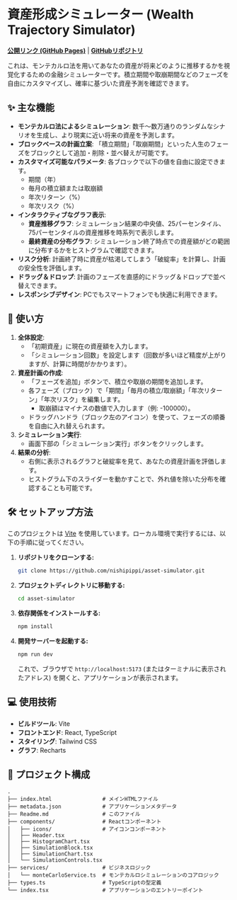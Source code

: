 # 資産形成シミュレーター (Wealth Trajectory Simulator)

**[公開リンク (GitHub Pages)](https://nishipippi.github.io/asset-simulator/)** | **[GitHubリポジトリ](https://github.com/nishipippi/asset-simulator)**

これは、モンテカルロ法を用いてあなたの資産が将来どのように推移するかを視覚化するための金融シミュレーターです。積立期間や取崩期間などのフェーズを自由にカスタマイズし、確率に基づいた資産予測を確認できます。

## ✨ 主な機能

- **モンテカルロ法によるシミュレーション**: 数千〜数万通りのランダムなシナリオを生成し、より現実に近い将来の資産を予測します。
- **ブロックベースの計画立案**: 「積立期間」「取崩期間」といった人生のフェーズをブロックとして追加・削除・並べ替えが可能です。
- **カスタマイズ可能なパラメータ**: 各ブロックで以下の値を自由に設定できます。
  - 期間（年）
  - 毎月の積立額または取崩額
  - 年次リターン（%）
  - 年次リスク（%）
- **インタラクティブなグラフ表示**:
  - **資産推移グラフ**: シミュレーション結果の中央値、25パーセンタイル、75パーセンタイルの資産推移を時系列で表示します。
  - **最終資産の分布グラフ**: シミュレーション終了時点での資産額がどの範囲に分布するかをヒストグラムで確認できます。
- **リスク分析**: 計画終了時に資産が枯渇してしまう「破綻率」を計算し、計画の安全性を評価します。
- **ドラッグ＆ドロップ**: 計画のフェーズを直感的にドラッグ＆ドロップで並べ替えできます。
- **レスポンシブデザイン**: PCでもスマートフォンでも快適に利用できます。

## 🚀 使い方

1.  **全体設定**:
    - 「初期資産」に現在の資産額を入力します。
    - 「シミュレーション回数」を設定します（回数が多いほど精度が上がりますが、計算に時間がかかります）。
2.  **資産計画の作成**:
    - 「フェーズを追加」ボタンで、積立や取崩の期間を追加します。
    - 各フェーズ（ブロック）で「期間」「毎月の積立/取崩額」「年次リターン」「年次リスク」を編集します。
      - 取崩額はマイナスの数値で入力します（例: -100000）。
    - ドラッグハンドラ（ブロック左のアイコン）を使って、フェーズの順番を自由に入れ替えられます。
3.  **シミュレーション実行**:
    - 画面下部の「シミュレーション実行」ボタンをクリックします。
4.  **結果の分析**:
    - 右側に表示されるグラフと破綻率を見て、あなたの資産計画を評価します。
    - ヒストグラム下のスライダーを動かすことで、外れ値を除いた分布を確認することも可能です。

## 🛠️ セットアップ方法

このプロジェクトは [Vite](https://vitejs.dev/) を使用しています。ローカル環境で実行するには、以下の手順に従ってください。

1.  **リポジトリをクローンする:**
    ```bash
    git clone https://github.com/nishipippi/asset-simulator.git
    ```
2.  **プロジェクトディレクトリに移動する:**
    ```bash
    cd asset-simulator
    ```
3.  **依存関係をインストールする:**
    ```bash
    npm install
    ```
4.  **開発サーバーを起動する:**
    ```bash
    npm run dev
    ```
    これで、ブラウザで `http://localhost:5173` (またはターミナルに表示されたアドレス) を開くと、アプリケーションが表示されます。

## 💻 使用技術

- **ビルドツール**: Vite
- **フロントエンド**: React, TypeScript
- **スタイリング**: Tailwind CSS
- **グラフ**: Recharts

## 📁 プロジェクト構成

```
.
├── index.html                # メインHTMLファイル
├── metadata.json             # アプリケーションメタデータ
├── Readme.md                 # このファイル
├── components/               # Reactコンポーネント
│   ├── icons/                # アイコンコンポーネント
│   ├── Header.tsx
│   ├── HistogramChart.tsx
│   ├── SimulationBlock.tsx
│   ├── SimulationChart.tsx
│   └── SimulationControls.tsx
├── services/                 # ビジネスロジック
│   └── monteCarloService.ts  # モンテカルロシミュレーションのコアロジック
├── types.ts                  # TypeScriptの型定義
└── index.tsx                 # アプリケーションのエントリーポイント
```
